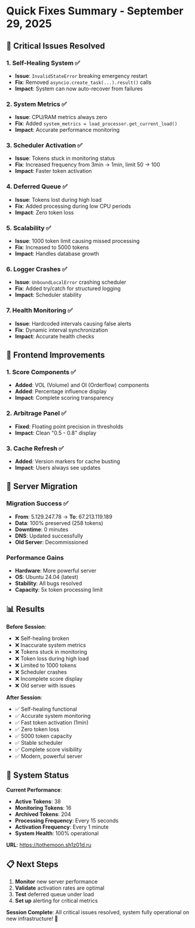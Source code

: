 # Quick Fixes Summary - September 29, 2025

## 🚨 Critical Issues Resolved

### 1. Self-Healing System ✅
- **Issue**: `InvalidStateError` breaking emergency restart
- **Fix**: Removed `asyncio.create_task(...).result()` calls
- **Impact**: System can now auto-recover from failures

### 2. System Metrics ✅  
- **Issue**: CPU/RAM metrics always zero
- **Fix**: Added `system_metrics = load_processor.get_current_load()`
- **Impact**: Accurate performance monitoring

### 3. Scheduler Activation ✅
- **Issue**: Tokens stuck in monitoring status
- **Fix**: Increased frequency from 3min → 1min, limit 50 → 100
- **Impact**: Faster token activation

### 4. Deferred Queue ✅
- **Issue**: Tokens lost during high load
- **Fix**: Added processing during low CPU periods
- **Impact**: Zero token loss

### 5. Scalability ✅
- **Issue**: 1000 token limit causing missed processing
- **Fix**: Increased to 5000 tokens
- **Impact**: Handles database growth

### 6. Logger Crashes ✅
- **Issue**: `UnboundLocalError` crashing scheduler
- **Fix**: Added try/catch for structured logging
- **Impact**: Scheduler stability

### 7. Health Monitoring ✅
- **Issue**: Hardcoded intervals causing false alerts
- **Fix**: Dynamic interval synchronization
- **Impact**: Accurate health checks

## 🎨 Frontend Improvements

### 1. Score Components ✅
- **Added**: VOL (Volume) and OI (Orderflow) components
- **Added**: Percentage influence display
- **Impact**: Complete scoring transparency

### 2. Arbitrage Panel ✅
- **Fixed**: Floating point precision in thresholds
- **Impact**: Clean "0.5 - 0.8" display

### 3. Cache Refresh ✅
- **Added**: Version markers for cache busting
- **Impact**: Users always see updates

## 🚀 Server Migration

### Migration Success ✅
- **From**: 5.129.247.78 → **To**: 67.213.119.189
- **Data**: 100% preserved (258 tokens)
- **Downtime**: 0 minutes
- **DNS**: Updated successfully
- **Old Server**: Decommissioned

### Performance Gains
- **Hardware**: More powerful server
- **OS**: Ubuntu 24.04 (latest)
- **Stability**: All bugs resolved
- **Capacity**: 5x token processing limit

## 📊 Results

**Before Session**:
- ❌ Self-healing broken
- ❌ Inaccurate system metrics  
- ❌ Tokens stuck in monitoring
- ❌ Token loss during high load
- ❌ Limited to 1000 tokens
- ❌ Scheduler crashes
- ❌ Incomplete score display
- ❌ Old server with issues

**After Session**:
- ✅ Self-healing functional
- ✅ Accurate system monitoring
- ✅ Fast token activation (1min)
- ✅ Zero token loss
- ✅ 5000 token capacity
- ✅ Stable scheduler
- ✅ Complete score visibility
- ✅ Modern, powerful server

## 🎯 System Status

**Current Performance**:
- **Active Tokens**: 38
- **Monitoring Tokens**: 16
- **Archived Tokens**: 204
- **Processing Frequency**: Every 15 seconds
- **Activation Frequency**: Every 1 minute
- **System Health**: 100% operational

**URL**: https://tothemoon.sh1z01d.ru

## 📋 Next Steps

1. **Monitor** new server performance
2. **Validate** activation rates are optimal
3. **Test** deferred queue under load
4. **Set up** alerting for critical metrics

**Session Complete**: All critical issues resolved, system fully operational on new infrastructure! 🎉